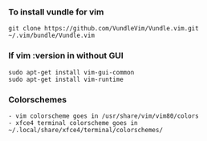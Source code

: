 ### To install vundle for vim
    git clone https://github.com/VundleVim/Vundle.vim.git ~/.vim/bundle/Vundle.vim
### If vim :version in without GUI 
    sudo apt-get install vim-gui-common
    sudo apt-get install vim-runtime
### Colorschemes
    - vim colorscheme goes in /usr/share/vim/vim80/colors
    - xfce4 terminal colorscheme goes in ~/.local/share/xfce4/terminal/colorschemes/

